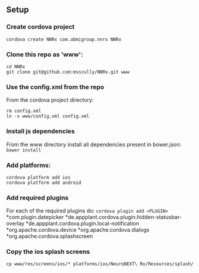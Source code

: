 ## Setup
### Create cordova project
```cordova create NNRx com.abmigroup.nnrx NNRx```

### Clone this repo as 'www':
```
cd NNRx
git clone git@github.com:msscully/NNRx.git www
```

### Use the config.xml from the repo
From the cordova project directory:
```
rm config.xml
ln -s www/config.xml config.xml
```

### Install js dependencies
From the www directory install all dependencies present in bower.json:
``` bower install ```

### Add platforms:
```
cordova platform add ios
cordova platform add android
```

### Add required plugins
For each of the required plugins do:
```cordova plugin add <PLUGIN>```
*com.plugin.datepicker
*de.appplant.cordova.plugin.hidden-statusbar-overlay
*de.appplant.cordova.plugin.local-notification
*org.apache.cordova.device
*org.apache.cordova.dialogs
*org.apache.cordova.splashscreen

### Copy the ios splash screens
```cp www/res/screens/ios/* platforms/ios/NeuroNEXT\ Rx/Resources/splash/```
